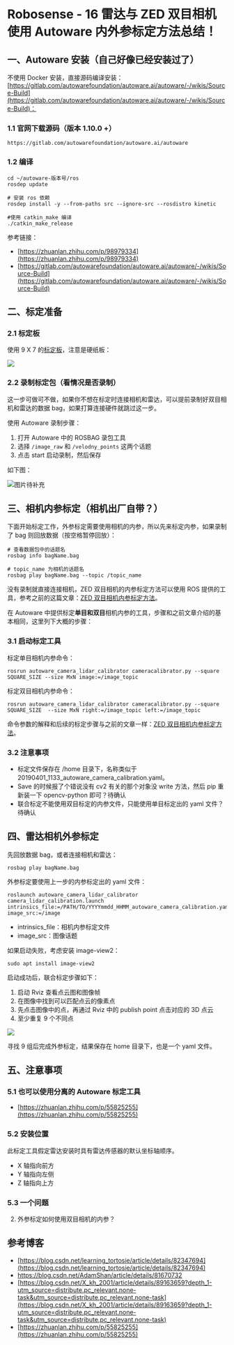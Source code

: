 # Robosense - 16 雷达与 ZED 双目相机使用 Autoware 内外参标定方法总结！

## 一、Autoware 安装（自己好像已经安装过了）

不使用 Docker 安装，直接源码编译安装：[https://gitlab.com/autowarefoundation/autoware.ai/autoware/-/wikis/Source-Build](https://gitlab.com/autowarefoundation/autoware.ai/autoware/-/wikis/Source-Build)：

### 1.1 官网下载源码（版本 1.10.0 +）

```shell
https://gitlab.com/autowarefoundation/autoware.ai/autoware
```

### 1.2 编译

```shell
cd ~/autoware-版本号/ros
rosdep update

# 安装 ros 依赖
rosdep install -y --from-paths src --ignore-src --rosdistro kinetic 

#使用 catkin_make 编译
./catkin_make_release 
```

参考链接：

- [https://zhuanlan.zhihu.com/p/98979334](https://zhuanlan.zhihu.com/p/98979334)
- [https://gitlab.com/autowarefoundation/autoware.ai/autoware/-/wikis/Source-Build](https://gitlab.com/autowarefoundation/autoware.ai/autoware/-/wikis/Source-Build)

## 二、标定准备

### 2.1 标定板

使用 9 X 7 的[标定板](http://wiki.ros.org/camera_calibration/Tutorials/StereoCalibration?action=AttachFile&do=view&target=check-108.pdf)，注意是硬纸板：

![](https://dlonng.oss-cn-shenzhen.aliyuncs.com/blog/checkboard.png)

### 2.2 录制标定包（看情况是否录制）

这一步可做可不做，如果你不想在标定时连接相机和雷达，可以提前录制好双目相机和雷达的数据 bag，如果打算连接硬件就跳过这一步。

使用 Autoware 录制步骤：

1. 打开 Autoware 中的 ROSBAG 录包工具
2. 选择 `/image_raw` 和 `/velodny_points` 这两个话题
3. 点击 start 启动录制，然后保存

如下图：

![图片待补充]()

## 三、相机内参标定（相机出厂自带？）

下面开始标定工作，外参标定需要使用相机的内参，所以先来标定内参，如果录制了 bag 则回放数据（按空格暂停回放）：

```shell
# 查看数据包中的话题名
rosbag info bagName.bag

# topic_name 为相机的话题名
rosbag play bagName.bag --topic /topic_name
```

没有录制就直接连接相机，ZED 双目相机的内参标定方法可以使用 ROS 提供的工具，参考之前的这篇文章：[ZED 双目相机内参标定方法]()。

在 Autoware 中提供标定**单目和双目**相机内参的工具，步骤和之前文章介绍的基本相同，这里列下大概的步骤：

### 3.1 启动标定工具

标定单目相机内参命令：

```shell
rosrun autoware_camera_lidar_calibrator cameracalibrator.py --square SQUARE_SIZE --size MxN image:=/image_topic
```

标定双目相机内参命令：

```shell
rosrun autoware_camera_lidar_calibrator cameracalibrator.py --square SQUARE_SIZE  --size MxN right:=/image_topic left:=/image_topic
```

命令参数的解释和后续的标定步骤与之前的文章一样：[ZED 双目相机内参标定方法]()。

### 3.2 注意事项

- 标定文件保存在 /home 目录下，名称类似于 20190401_1133_autoware_camera_calibration.yaml。
- Save 的时候报了个错说没有 cv2 有关的那个对象没 write 方法，然后 pip 重新装一下 opencv-python 即可？待确认
- 联合标定不能使用双目标定的内参文件，只能使用单目标定出的 yaml 文件？待确认

## 四、雷达相机外参标定

先回放数据 bag，或者连接相机和雷达：

```shell
rosbag play bagName.bag
```

外参标定要使用上一步的内参标定出的 yaml 文件：

```shell
roslaunch autoware_camera_lidar_calibrator camera_lidar_calibration.launch intrinsics_file:=/PATH/TO/YYYYmmdd_HHMM_autoware_camera_calibration.yaml image_src:=/image
```

- intrinsics_file：相机内参标定文件
- image_src：图像话题

如果启动失败，考虑安装 image-view2：

```shell
sudo apt install image-view2
```

启动成功后，联合标定步骤如下：

1. 启动 Rviz 查看点云图和图像帧
2. 在图像中找到可以匹配点云的像素点
3. 先点击图像中的点，再通过 Rviz 中的 publish point 点击对应的 3D 点云
4. 至少重复 9 个不同点

![](https://img-blog.csdnimg.cn/20190409215537128.png?x-oss-process=image/watermark,type_ZmFuZ3poZW5naGVpdGk,shadow_10,text_aHR0cHM6Ly9ibG9nLmNzZG4ubmV0L1hfa2hfMjAwMQ==,size_16,color_FFFFFF,t_70)

寻找 9 组后完成外参标定，结果保存在 home 目录下，也是一个 yaml 文件。

## 五、注意事项

### 5.1 也可以使用分离的 Autoware 标定工具

- [https://zhuanlan.zhihu.com/p/55825255](https://zhuanlan.zhihu.com/p/55825255)

### 5.2 安装位置

此标定工具假定雷达安装时具有雷达传感器的默认坐标轴顺序。

- X 轴指向前方
- Y 轴指向左侧
- Z 轴指向上方

### 5.3 一个问题

2. 外参标定如何使用双目相机的内参？

## 参考博客

- [https://blog.csdn.net/learning_tortosie/article/details/82347694](https://blog.csdn.net/learning_tortosie/article/details/82347694)
- https://blog.csdn.net/AdamShan/article/details/81670732
- [https://blog.csdn.net/X_kh_2001/article/details/89163659?depth_1-utm_source=distribute.pc_relevant.none-task&utm_source=distribute.pc_relevant.none-task](https://blog.csdn.net/X_kh_2001/article/details/89163659?depth_1-utm_source=distribute.pc_relevant.none-task&utm_source=distribute.pc_relevant.none-task)
- [https://zhuanlan.zhihu.com/p/55825255](https://zhuanlan.zhihu.com/p/55825255)
